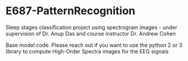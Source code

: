 # E687-PatternRecognition
Sleep stages classification project using spectrogram images - under supervision of Dr. Anup Das and course instructor Dr. Andrew Cohen


Base model code. Please reach out if you want to use the python 2 or 3 library to compute High-Order Spectra images for the EEG signals
